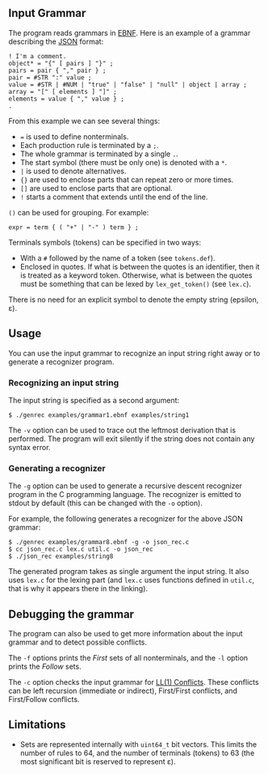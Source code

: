 ## Input Grammar

The program reads grammars in [EBNF](https://en.wikipedia.org/wiki/Extended_Backus–Naur_Form).
Here is an example of a grammar describing the [JSON](https://en.wikipedia.org/wiki/JSON) format:

    ! I'm a comment.
    object* = "{" [ pairs ] "}" ;
    pairs = pair { "," pair } ;
    pair = #STR ":" value ;
    value = #STR | #NUM | "true" | "false" | "null" | object | array ;
    array = "[" [ elements ] "]" ;
    elements = value { "," value } ;
    .

From this example we can see several things:

 - `=` is used to define nonterminals.
 - Each production rule is terminated by a `;`.
 - The whole grammar is terminated by a single `.`.
 - The start symbol (there must be only one) is denoted with a `*`.
 - `|` is used to denote alternatives.
 - `{}` are used to enclose parts that can repeat zero or more times.
 - `[]` are used to enclose parts that are optional.
 - `!` starts a comment that extends until the end of the line.

`()` can be used for grouping. For example:

    expr = term { ( "+" | "-" ) term } ;

Terminals symbols (tokens) can be specified in two ways:
 - With a `#` followed by the name of a token (see `tokens.def`).
 - Enclosed in quotes. If what is between the quotes is an identifier, then
   it is treated as a keyword token. Otherwise, what is between the quotes
   must be something that can be lexed by `lex_get_token()` (see `lex.c`).

There is no need for an explicit symbol to denote the empty string (epsilon, ε).

## Usage

You can use the input grammar to recognize an input string right away or to
generate a recognizer program.

### Recognizing an input string

The input string is specified as a second argument:

    $ ./genrec examples/grammar1.ebnf examples/string1

The `-v` option can be used to trace out the leftmost derivation that is performed.
The program will exit silently if the string does not contain any syntax error.

### Generating a recognizer

The `-g` option can be used to generate a recursive descent recognizer program
in the C programming language. The recognizer is emitted to stdout by default
(this can be changed with the `-o` option).

For example, the following generates a recognizer for the above JSON grammar:

    $ ./genrec examples/grammar8.ebnf -g -o json_rec.c
    $ cc json_rec.c lex.c util.c -o json_rec
    $ ./json_rec examples/string8

The generated program takes as single argument the input string. It also uses
`lex.c` for the lexing part (and `lex.c` uses functions defined in `util.c`,
that is why it appears there in the linking).

## Debugging the grammar

The program can also be used to get more information about the input grammar and
to detect possible conflicts.

The `-f` options prints the _First_ sets of all nonterminals, and the `-l` option
prints the _Follow_ sets.

The `-c` option checks the input grammar for [LL(1) Conflicts](https://en.wikipedia.org/wiki/LL_parser#Conflicts).
These conflicts can be left recursion (immediate or indirect), First/First conflicts,
and First/Follow conflicts.

## Limitations

 - Sets are represented internally with `uint64_t` bit vectors. This limits the
   number of rules to 64, and the number of terminals (tokens) to 63 (the most
   significant bit is reserved to represent ε).
